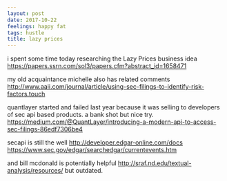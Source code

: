 ```yaml
---
layout: post
date: 2017-10-22
feelings: happy fat
tags: hustle
title: lazy prices
---
```


i spent some time today researching the Lazy Prices business idea <https://papers.ssrn.com/sol3/papers.cfm?abstract_id=1658471>

my old acquaintance michelle also has related comments <http://www.aaii.com/journal/article/using-sec-filings-to-identify-risk-factors.touch>

quantlayer started and failed last year because it was selling to developers of sec api based products. a bank shot but nice try. <https://medium.com/@QuantLayer/introducing-a-modern-api-to-access-sec-filings-86edf7306be4>

secapi is still the well <http://developer.edgar-online.com/docs> <https://www.sec.gov/edgar/searchedgar/currentevents.htm>

and bill mcdonald is potentially helpful <http://sraf.nd.edu/textual-analysis/resources/> but outdated.
